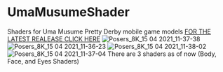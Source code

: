 # UmaMusumeShader
Shaders for Uma Musume Pretty Derby mobile game models
 [FOR THE LATEST REALEASE CLICK HERE](https://github.com/nars290/UmaMusumeShader/releases/download/v.3/NarsUmaMusumeShader.unitypackage)
![Posers_8K_15 04 2021_11-37-38](https://user-images.githubusercontent.com/81712427/114899074-a916a200-9de0-11eb-8d32-d811ae961e0d.png)
![Posers_8K_15 04 2021_11-36-23](https://user-images.githubusercontent.com/81712427/114899589-162a3780-9de1-11eb-9ae4-f61cd98b0754.png)
![Posers_8K_15 04 2021_11-38-02](https://user-images.githubusercontent.com/81712427/114899604-188c9180-9de1-11eb-9e64-7c7329fb2e91.png)
![Posers_8K_15 04 2021_11-37-04](https://user-images.githubusercontent.com/81712427/114899615-1a565500-9de1-11eb-8aa5-c050168ed017.png)
There are 3 shaders as of now (Body, Face, and Eyes Shaders)
